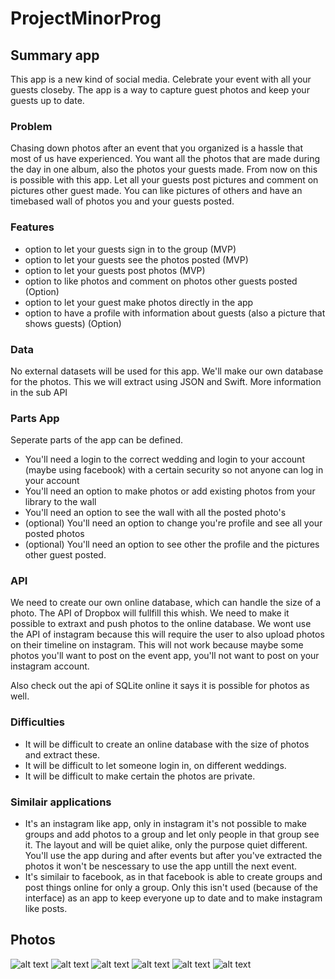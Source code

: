 # ProjectMinorProg

## Summary app
This app is a new kind of social media. Celebrate your event with all your guests closeby. The app is a way to capture guest photos and keep your guests up to date. 

### Problem
Chasing down photos after an event that you organized is a hassle that most of us have experienced. You want all the photos that are made during the day in one album, also the photos your guests made. From now on this is possible with this app. Let all your guests post pictures and comment on pictures other guest made. You can like pictures of others and have an timebased wall of photos you and your guests posted. 

### Features
- option to let your guests sign in to the group (MVP)
- option to let your guests see the photos posted (MVP)
- option to let your guests post photos (MVP)
- option to like photos and comment on photos other guests posted (Option)
- option to let your guest make photos directly in the app
- option to have a profile with information about guests (also a picture that shows guests) (Option)

### Data
No external datasets will be used for this app. We'll make our own database for the photos. This we will extract using JSON and Swift.
More information in the sub API

### Parts App
Seperate parts of the app can be defined. 
- You'll need a login to the correct wedding and login to your account (maybe using facebook) with a certain security so not anyone can log in your account
- You'll need an option to make photos or add existing photos from your library to the wall
- You'll need an option to see the wall with all the posted photo's 
- (optional) You'll need an option to change you're profile and see all your posted photos
- (optional) You'll need an option to see other the profile and the pictures other guest posted.

### API
We need to create our own online database, which can handle the size of a photo. The API of Dropbox will fullfill this whish. 
We need to make it possible to extraxt and push photos to the online database. We wont use the API of instagram because this will require the user to also upload photos on their timeline on instagram. This will not work because maybe some photos you'll want to post on the event app, you'll not want to post on your instagram account. 

Also check out the api of SQLite online it says it is possible for photos as well. 

### Difficulties
- It will be difficult to create an online database with the size of photos and extract these.
- It will be difficult to let someone login in, on different weddings.
- It will be difficult to make certain the photos are private. 

### Similair applications
- It's an instagram like app, only in instagram it's not possible to make groups and add photos to a group and let only people in that group see it. The layout and will be quiet alike, only the purpose quiet different. You'll use the app during and after events but after you've extracted the photos it won't be nescessary to use the app untill the next event. 
- It's similair to facebook, as in that facebook is able to create groups and post things online for only a group. Only this isn't used (because of the interface) as an app to keep everyone up to date and to make instagram like posts. 

## Photos
![alt text](https://github.com/emmpiiee/ProjectMinorProg/blob/master/doc/IMG_9379.JPG "Logo Title Text 1")
![alt text](https://github.com/emmpiiee/ProjectMinorProg/blob/master/doc/IMG_9380.JPG "Logo Title Text 1")
![alt text](https://github.com/emmpiiee/ProjectMinorProg/blob/master/doc/IMG_9381.JPG "Logo Title Text 1")
![alt text](https://github.com/emmpiiee/ProjectMinorProg/blob/master/doc/IMG_9382.JPG "Logo Title Text 1")
![alt text](https://github.com/emmpiiee/ProjectMinorProg/blob/master/doc/IMG_9383.JPG "Logo Title Text 1")
![alt text](https://github.com/emmpiiee/ProjectMinorProg/blob/master/doc/IMG_9385.JPG "Logo Title Text 1")
